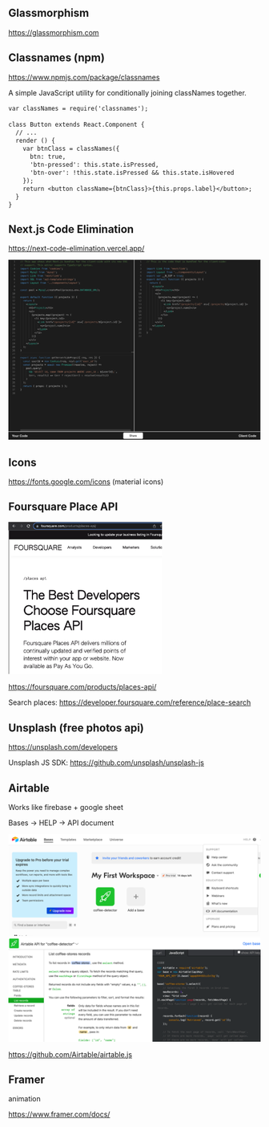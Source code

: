 ## Glassmorphism

https://glassmorphism.com

## Classnames (npm)

https://www.npmjs.com/package/classnames

A simple JavaScript utility for conditionally joining classNames together.

```react
var classNames = require('classnames');

class Button extends React.Component {
  // ...
  render () {
    var btnClass = classNames({
      btn: true,
      'btn-pressed': this.state.isPressed,
      'btn-over': !this.state.isPressed && this.state.isHovered
    });
    return <button className={btnClass}>{this.props.label}</button>;
  }
}
```

## Next.js Code Elimination

https://next-code-elimination.vercel.app/

<img src="Useful Tools.assets/Screen Shot 2022-03-19 at 12.10.43 PM.png" alt="Screen Shot 2022-03-19 at 12.10.43 PM" style="zoom:50%;" />

## Icons

https://fonts.google.com/icons (material icons)

## Foursquare Place API

<img src="Useful Tools.assets/Screen Shot 2022-03-20 at 1.44.20 PM.png" alt="Screen Shot 2022-03-20 at 1.44.20 PM" style="zoom:30%;" />

https://foursquare.com/products/places-api/

Search places: https://developer.foursquare.com/reference/place-search

## Unsplash (free photos api)

https://unsplash.com/developers

Unsplash JS SDK: https://github.com/unsplash/unsplash-js

## Airtable

Works like firebase + google sheet

Bases -> HELP -> API document

<img src="Useful Tools.assets/Screen Shot 2022-03-23 at 11.36.00 AM.png" alt="Screen Shot 2022-03-23 at 11.36.00 AM" style="zoom:50%;" />

<img src="Useful Tools.assets/Screen Shot 2022-03-23 at 11.38.11 AM.png" alt="Screen Shot 2022-03-23 at 11.38.11 AM" style="zoom:50%;" />

https://github.com/Airtable/airtable.js

## Framer

animation

https://www.framer.com/docs/

